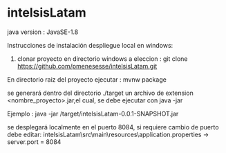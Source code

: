 # intelsisLatam

java version : JavaSE-1.8

Instrucciones de instalación despliegue local en windows:
1. clonar proyecto en directorio windows a eleccion  : 
git clone https://github.com/pmenesesse/intelsisLatam.git

En directorio raiz del proyecto ejecutar : 
mvnw package

se generará dentro del directorio ./target un archivo de extension <nombre_proyecto>.jar,el cual, se debe ejecutar con java -jar

Ejemplo : 
java -jar /target/intelsisLatam-0.0.1-SNAPSHOT.jar
 
se desplegará localmente en el puerto 8084, si requiere cambio de puerto debe editar: 
intelsisLatam\src\main\resources\application.properties -> server.port = 8084
